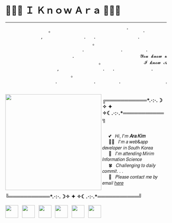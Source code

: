 # 🐶🦶📏 Ｉ Ｋｎｏｗ Ａｒａ 🐶🦶📏
---
<p align='center'>
  <pre>                。　　　　　　　　　　　　　　　　　ﾟ　　　.　　　　　　　　　　　　　　.
             ,　　　　　　　　　.　 .　　　　  　　　　.
                       　　 　　　。　　　　　　　　　　　　　　　　　　    　ﾟ　　　　　　　　　。
                         　　.　　　　　　　　.　　　　　.　　　　　　　　　　   。　　   .　
                       　.　　　　　　　　　　　　　　 𝓨𝓸𝓾 𝓴𝓷𝓸𝔀 𝔀𝓱𝓪𝓽, ㅤㅤㅤㅤㅤㅤㅤ      ㅤㅤ 　    。　　.
                      　 　　　　　　。　　　　　　 　　　𝓘 𝓴𝓷𝓸𝔀 𝓐𝓻𝓪                 　ﾟ　　    　.　　　　　　   　　　
                   ,　　　 　　　　　　.　 .　　　　　　　　.
              　　　　  　。　　　　　　　　　　　　　　　　　　                  　ﾟ　　　　　　　　　。
               　　.　　　　　　　　.　　　　　.　　　　　　　　　　。　　.　
  </pre>
 </p>
 <img src="https://user-images.githubusercontent.com/48753868/95337663-0c34f280-08ed-11eb-958b-84815ff59bcb.jpg" height="300" align="left">
 <p align='center'>
  <h3>╔═══════════*.·:·.☽✧    ✦    ✧☾.·:·.*═══════════╗</h3><br>
  &nbsp;&nbsp;&nbsp;&nbsp;&nbsp;💕&nbsp;&nbsp;&nbsp;𝐻𝑖, 𝐼'𝑚 <b>𝐴𝑟𝑎 𝐾𝑖𝑚</b><br>
  &nbsp;&nbsp;&nbsp;&nbsp;&nbsp;👩‍💻&nbsp;&nbsp;&nbsp;𝐼'𝑚 𝑎 𝑤𝑒𝑏&𝑎𝑝𝑝 𝑑𝑒𝑣𝑒𝑙𝑜𝑝𝑒𝑟 𝑖𝑛 𝑆𝑜𝑢𝑡ℎ 𝐾𝑜𝑟𝑒𝑎<br>
  &nbsp;&nbsp;&nbsp;&nbsp;&nbsp;🏫&nbsp;&nbsp;&nbsp;𝐼'𝑚 𝑎𝑡𝑡𝑒𝑛𝑑𝑖𝑛𝑔 𝑀𝑖𝑟𝑖𝑚 𝐼𝑛𝑓𝑜𝑟𝑚𝑎𝑡𝑖𝑜𝑛 𝑆𝑐𝑖𝑒𝑛𝑐𝑒 <br>
  &nbsp;&nbsp;&nbsp;&nbsp;&nbsp;🍀&nbsp;&nbsp;&nbsp;𝐶ℎ𝑎𝑙𝑙𝑒𝑛𝑔𝑖𝑛𝑔 𝑡𝑜 𝑑𝑎𝑖𝑙𝑦 𝑐𝑜𝑚𝑚𝑖𝑡. . .<br>
  &nbsp;&nbsp;&nbsp;&nbsp;&nbsp;📧&nbsp;&nbsp;&nbsp;𝑃𝑙𝑒𝑎𝑠𝑒 𝑐𝑜𝑛𝑡𝑎𝑐𝑡 𝑚𝑒 𝑏𝑦 𝑒𝑚𝑎𝑖𝑙 <a href="mailto:s2019w06@e-mirim.hs.kr">ℎ𝑒𝑟𝑒</a><br>
  <h3>╚═══════════*.·:·.☽✧    ✦    ✧☾.·:·.*═══════════╝</h3>
  <a href="https://www.facebook.com/profile.php?id=100034567932008" target="_blank"><img height="40" src="https://user-images.githubusercontent.com/48753868/95327491-194ae500-08df-11eb-8df6-9bd701fa15c0.png?raw=true"></a>&nbsp;&nbsp;
  <a href="https://www.instagram.com/kimaratang/" target="_blank"><img height="40" src="https://user-images.githubusercontent.com/48753868/95327495-1a7c1200-08df-11eb-80a3-9a7d88155a48.png?raw=true"></a>&nbsp;&nbsp;
  <a href="https://twitter.com/ara_know" target="_blank"><img height="40" src="https://user-images.githubusercontent.com/48753868/95404937-5b147380-0951-11eb-8f49-a9933968cf22.png?raw=true"></a>&nbsp;&nbsp;
  <a href="https://blog.naver.com/ala0327" target="_blank"><img height="40" src="https://user-images.githubusercontent.com/48753868/95404741-d164a600-0950-11eb-9ebe-57372bfb316b.png?raw=true"></a>&nbsp;&nbsp;
  <a href="https://iknowara.tistory.com/" target="_blank"><img height="40" src="https://user-images.githubusercontent.com/48753868/115189755-f61cb000-a121-11eb-82b4-60078d777eb1.png?raw=true"></a>&nbsp;&nbsp;
  <a href="https://dev.to/iknowara" target="_blank"><img height="40" src="https://user-images.githubusercontent.com/48753868/95327483-17812180-08df-11eb-85a7-71593bce2ce0.png?raw=true"></a>
</p>



<!--
**IknowAra/IknowAra** is a ✨ _special_ ✨ repository because its `README.md` (this file) appears on your GitHub profile.

Here are some ideas to get you started:

- 🔭 I’m currently working on ...
- 🌱 I’m currently learning ...
- 👯 I’m looking to collaborate on ...
- 🤔 I’m looking for help with ...
- 💬 Ask me about ...
- 📫 How to reach me: ...
- 😄 Pronouns: ...
- ⚡ Fun fact: ...
-->
